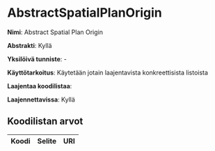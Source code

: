 # AbstractSpatialPlanOrigin

**Nimi**: Abstract Spatial Plan Origin

**Abstrakti**: Kyllä

**Yksilöivä tunniste**: -

**Käyttötarkoitus**: Käytetään jotain laajentavista
konkreettisista listoista

**Laajentaa koodilistaa**:

**Laajennettavissa**: Kyllä

## Koodilistan arvot

Koodi     | Selite                         | URI
----------|--------------------------------|----------------------------------------

